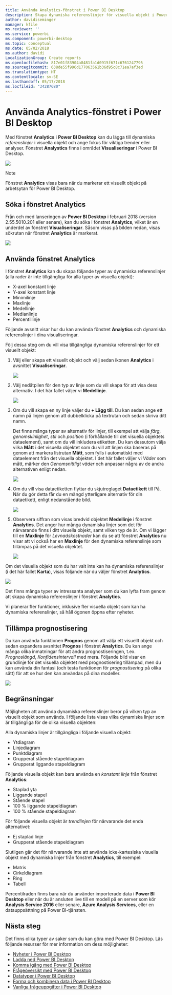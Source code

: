 ```yaml
---
title: Använda Analytics-fönstret i Power BI Desktop
description: Skapa dynamiska referenslinjer för visuella objekt i Power BI Desktop
author: davidiseminger
manager: kfile
ms.reviewer: ''
ms.service: powerbi
ms.component: powerbi-desktop
ms.topic: conceptual
ms.date: 05/02/2018
ms.author: davidi
LocalizationGroup: Create reports
ms.openlocfilehash: 817e01f83904a8481fa1d0915f671c6761247795
ms.sourcegitcommit: 638de55f996d177063561b36d95c8c71ea7af3ed
ms.translationtype: HT
ms.contentlocale: sv-SE
ms.lasthandoff: 05/17/2018
ms.locfileid: "34287680"
---
```

# <a name="using-the-analytics-pane-in-power-bi-desktop"></a>Använda Analytics-fönstret i Power BI Desktop
Med fönstret **Analytics** i **Power BI Desktop** kan du lägga till dynamiska *referenslinjer* i visuella objekt och ange fokus för viktiga trender eller analyser. Fönstret **Analystics** finns i området **Visualiseringar** i Power BI Desktop.

![](media/desktop-analytics-pane/analytics-pane_1.png)

> [!NOTE]
> Fönstret **Analytics** visas bara när du markerar ett visuellt objekt på arbetsytan för Power BI Desktop.

## <a name="search-within-the-analytics-pane"></a>Söka i fönstret Analytics
Från och med lanseringen av **Power BI Desktop** i februari 2018 (version 2.55.5010.201 eller senare), kan du söka i fönstret **Analytics**, vilket är en underdel av fönstret **Visualiseringar**. Såsom visas på bilden nedan, visas sökrutan när fönstret **Analytics** är markerat.

![](media/desktop-analytics-pane/analytics-pane_1b.png)

## <a name="using-the-analytics-pane"></a>Använda fönstret Analytics
I fönstret **Analytics** kan du skapa följande typer av dynamiska referenslinjer (alla rader är inte tillgängliga för alla typer av visuella objekt):

* X-axel konstant linje
* Y-axel konstant linje
* Minimilinje
* Maxlinje
* Medellinje
* Medianlinje
* Percentillinje

Följande avsnitt visar hur du kan använda fönstret **Analytics** och dynamiska referenslinjer i dina visualiseringar.

Följ dessa steg om du vill visa tillgängliga dynamiska referenslinjer för ett visuellt objekt:

1. Välj eller skapa ett visuellt objekt och välj sedan ikonen **Analytics** i avsnittet **Visualiseringar**.
   
   ![](media/desktop-analytics-pane/analytics-pane_2.png)
2. Välj nedåtpilen för den typ av linje som du vill skapa för att visa dess alternativ. I det här fallet väljer vi **Medellinje**.
   
   ![](media/desktop-analytics-pane/analytics-pane_3.png)
3. Om du vill skapa en ny linje väljer du **+ Lägg till**. Du kan sedan ange ett namn på linjen genom att dubbelklicka på textrutan och sedan skriva ditt namn.
   
   Det finns många typer av alternativ för linjer, till exempel att välja *färg*, *genomskinlighet*, *stil* och *position* (i förhållande till det visuella objektets dataelement), samt om du vill inkludera etiketten. Du kan dessutom välja vilka **Mått** i det visuella objektet som du vill att linjen ska baseras på genom att markera listrutan **Mått**, som fylls i automatiskt med dataelement från det visuella objektet. I det här fallet väljer vi *Väder*  som mått, märker den *Genomsnittligt väder* och anpassar några av de andra alternativen enligt nedan.
   
   ![](media/desktop-analytics-pane/analytics-pane_4.png)
4. Om du vill visa dataetiketten flyttar du skjutreglaget **Dataetikett** till På. När du gör detta får du en mängd ytterligare alternativ för din dataetikett, enligt nedanstående bild.
   
   ![](media/desktop-analytics-pane/analytics-pane_5.png)
5. Observera siffran som visas bredvid objektet **Medellinje** i fönstret **Analytics**. Det anger hur många dynamiska linjer som det för närvarande finns i ditt visuella objekt, samt vilken typ de är. Om vi lägger till en **Maxlinje** för *Levnadskostnader* kan du se att fönstret **Analytics** nu visar att vi också har en **Maxlinje** för den dynamiska referenslinje som tillämpas på det visuella objektet.
   
   ![](media/desktop-analytics-pane/analytics-pane_6.png)

Om det visuella objekt som du har valt inte kan ha dynamiska referenslinjer (i det här fallet **Karta**), visas följande när du väljer fönstret **Analytics**.

![](media/desktop-analytics-pane/analytics-pane_7.png)

Det finns många typer av intressanta analyser som du kan lyfta fram genom att skapa dynamiska referenslinjer i fönstret **Analytics**.

Vi planerar fler funktioner, inklusive fler visuella objekt som kan ha dynamiska referenslinjer, så håll ögonen öppna efter nyheter.

## <a name="apply-forecasting"></a>Tillämpa prognostisering
Du kan använda funktionen **Prognos** genom att välja ett visuellt objekt och sedan expandera avsnittet **Prognos** i fönstret **Analytics**. Du kan ange många olika inmatningar för att ändra prognostiseringen, t.ex. *Prognoslängd*, *Konfidensintervall* med mera. Följande bild visar en grundlinje för det visuella objektet med prognostisering tillämpad, men du kan använda din fantasi (och testa funktionen för *prognostisering* på olika sätt) för att se hur den kan användas på dina modeller.

![](media/desktop-analytics-pane/analytics-pane_8.png)

## <a name="limitations"></a>Begränsningar
Möjligheten att använda dynamiska referenslinjer beror på vilken typ av visuellt objekt som används. I följande lista visas vilka dynamiska linjer som är tillgängliga för de olika visuella objekten:

Alla dynamiska linjer är tillgängliga i följande visuella objekt:

* Ytdiagram
* Linjediagram
* Punktdiagram
* Grupperat stående stapeldiagram
* Grupperat liggande stapeldiagram

Följande visuella objekt kan bara använda en *konstant linje* från fönstret **Analytics**:

* Staplad yta
* Liggande stapel
* Stående stapel
* 100 % liggande stapeldiagram
* 100 % stående stapeldiagram

För följande visuella objekt är *trendlinjen* för närvarande det enda alternativet:

* Ej staplad linje
* Grupperat stående stapeldiagram

Slutligen går det för närvarande inte att använda icke-kartesiska visuella objekt med dynamiska linjer från fönstret **Analytics**, till exempel:

* Matris
* Cirkeldiagram
* Ring
* Tabell

Percentilraden finns bara när du använder importerade data i **Power BI Desktop** eller när du är ansluten live till en modell på en server som kör **Analysis Service 2016** eller senare, **Azure Analysis Services**, eller en datauppsättning på Power BI-tjänsten. 

## <a name="next-steps"></a>Nästa steg
Det finns olika typer av saker som du kan göra med Power BI Desktop. Läs följande resurser för mer information om dess möjligheter:

* [Nyheter i Power BI Desktop](desktop-latest-update.md)
* [Ladda ned Power BI Desktop](desktop-get-the-desktop.md)
* [Komma igång med Power BI Desktop](desktop-getting-started.md)
* [Frågeöversikt med Power BI Desktop](desktop-query-overview.md)
* [Datatyper i Power BI Desktop](desktop-data-types.md)
* [Forma och kombinera data i Power BI Desktop](desktop-shape-and-combine-data.md)
* [Vanliga frågeuppgifter i Power BI Desktop](desktop-common-query-tasks.md)    

